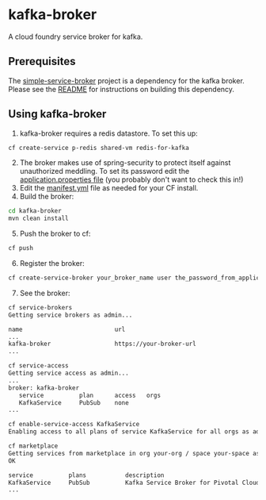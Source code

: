 # kafka-broker
A cloud foundry service broker for kafka.

## Prerequisites
The [simple-service-broker](https://github.com/cf-platform-eng/simple-service-broker) project is a dependency for the kafka broker. Please see the [README](https://github.com/cf-platform-eng/simple-service-broker/blob/master/simple-broker/README.md) for instructions on building this dependency.
  
## Using kafka-broker
1. kafka-broker requires a redis datastore. To set this up:
  
  ```bash
  cf create-service p-redis shared-vm redis-for-kafka
  ```
2. The broker makes use of spring-security to protect itself against unauthorized meddling. To set its password edit the [application.properties file](https://github.com/cf-platform-eng/kafka-service-broker/blob/master/kafka-broker/src/main/resources/application.properties) (you probably don't want to check this in!)
1. Edit the [manifest.yml](https://github.com/cf-platform-eng/kafka-service-broker/blob/master/kafka-broker/manifest.yml) file as needed for your CF install.
1. Build the broker:
  
  ```bash
  cd kafka-broker
  mvn clean install
  ```
5. Push the broker to cf:
  
  ```bash
  cf push
  ```
6. Register the broker:
  
  ```bash
  cf create-service-broker your_broker_name user the_password_from_application_properties https://uri.of.your.broker.app
  ```
7. See the broker:
  
  ```bash
  cf service-brokers
  Getting service brokers as admin...
  
  name                          url
  ...
  kafka-broker                  https://your-broker-url
  ...
  
  cf service-access
  Getting service access as admin...
  ...
  broker: kafka-broker
     service          plan      access   orgs
     KafkaService     PubSub    none
  ...
  
  cf enable-service-access KafkaService
  Enabling access to all plans of service KafkaService for all orgs as admin...

  cf marketplace
  Getting services from marketplace in org your-org / space your-space as you...
  OK
  
  service          plans           description
  KafkaService     PubSub          Kafka Service Broker for Pivotal Cloud Foundry
  ...
  ```

